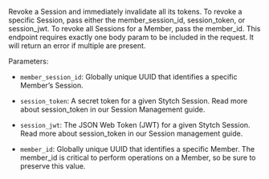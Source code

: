 Revoke a Session and immediately invalidate all its tokens. To revoke a specific Session, pass either the member_session_id, session_token, or session_jwt. To revoke all Sessions for a Member, pass the member_id. This endpoint requires exactly one body param to be included in the request. It will return an error if multiple are present.

Parameters:

- `member_session_id`: Globally unique UUID that identifies a specific Member’s Session.

- `session_token`: A secret token for a given Stytch Session. Read more about session_token in our Session Management guide.

- `session_jwt`: The JSON Web Token (JWT) for a given Stytch Session. Read more about session_token in our Session management guide.

- `member_id`: Globally unique UUID that identifies a specific Member. The member_id is critical to perform operations on a Member, so be sure to preserve this value.
